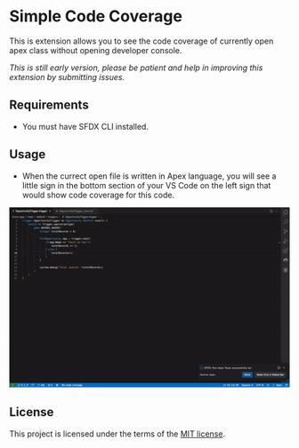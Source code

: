 # Simple Code Coverage

This is extension allows you to see the code coverage of currently open apex class without opening developer console.

*This is still early version, please be patient and help in improving this extension by submitting issues.*

## Requirements

- You must have SFDX CLI installed.

## Usage
- When the currect open file is written in Apex language, you will see a little sign in the bottom section of your VS Code on the left sign that would show code coverage for this code.

![Code Coverage Indicator](images/example.gif)

## License 
This project is licensed under the terms of the [MIT license](LICENSE).
